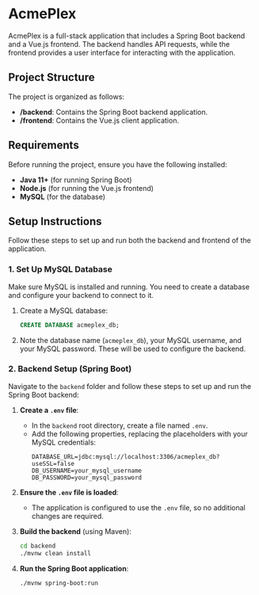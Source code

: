 # AcmePlex

AcmePlex is a full-stack application that includes a Spring Boot backend and a Vue.js frontend. The backend handles API requests, while the frontend provides a user interface for interacting with the application.

## Project Structure

The project is organized as follows:

- **/backend**: Contains the Spring Boot backend application.
- **/frontend**: Contains the Vue.js client application.

## Requirements

Before running the project, ensure you have the following installed:

- **Java 11+** (for running Spring Boot)
- **Node.js** (for running the Vue.js frontend)
- **MySQL** (for the database)

## Setup Instructions

Follow these steps to set up and run both the backend and frontend of the application.

### 1. Set Up MySQL Database

Make sure MySQL is installed and running. You need to create a database and configure your backend to connect to it.

1. Create a MySQL database:
    ```sql
    CREATE DATABASE acmeplex_db;
    ```

2. Note the database name (`acmeplex_db`), your MySQL username, and your MySQL password. These will be used to configure the backend.

### 2. Backend Setup (Spring Boot)

Navigate to the `backend` folder and follow these steps to set up and run the Spring Boot backend:

1. **Create a `.env` file**:
    - In the `backend` root directory, create a file named `.env`.
    - Add the following properties, replacing the placeholders with your MySQL credentials:
      ```env
      DATABASE_URL=jdbc:mysql://localhost:3306/acmeplex_db?useSSL=false
      DB_USERNAME=your_mysql_username
      DB_PASSWORD=your_mysql_password
      ```

2. **Ensure the `.env` file is loaded**:
    - The application is configured to use the `.env` file, so no additional changes are required.

3. **Build the backend** (using Maven):
    ```bash
    cd backend
    ./mvnw clean install
    ```

4. **Run the Spring Boot application**:
    ```bash
    ./mvnw spring-boot:run
 
